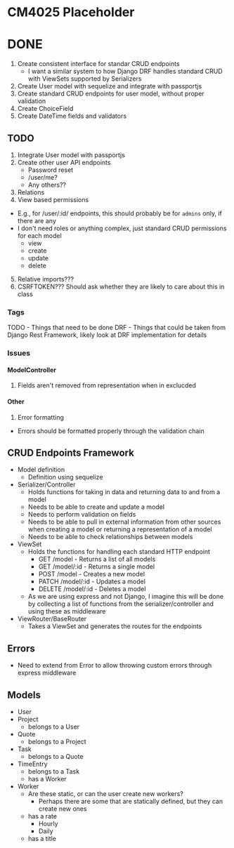 # CM4025 Placeholder

# DONE
1. Create consistent interface for standar CRUD endpoints
   - I want a similar system to how Django DRF handles standard CRUD with ViewSets supported by Serializers
2. Create User model with sequelize and integrate with passportjs
3. Create standard CRUD endpoints for user model, without proper validation
4. Create ChoiceField
5. Create DateTime fields and validators

## TODO
1. Integrate User model with passportjs
2. Create other user API endpoints
   - Password reset
   - /user/me?
   - Any others??
3. Relations
4. View based permissions
  - E.g., for /user/:id/ endpoints, this should probably be for `admins` only, if there are any
  - I don't need roles or anything complex, just standard CRUD permissions for each model
    - view
    - create
    - update
    - delete

5. Relative imports???
6. CSRFTOKEN??? Should ask whether they are likely to care about this in class

### Tags

TODO - Things that need to be done
DRF - Things that could be taken from Django Rest Framework, likely look at DRF implementation for details


### Issues

#### ModelController

1. Fields aren't removed from representation when in exclucded

#### Other
1. Error formatting
  - Errors should be formatted properly through the validation chain

## CRUD Endpoints Framework

- Model definition
  - Definition using sequelize
- Serializer/Controller
  - Holds functions for taking in data and returning data to and from a model
  - Needs to be able to create and update a model
  - Needs to perform validation on fields
  - Needs to be able to pull in external information from other sources when creating a model or returning a representation of a model
  - Needs to be able to check relationships between models
- ViewSet
  - Holds the functions for handling each standard HTTP endpoint
    - GET /model - Returns a list of all models
    - GET /model/:id - Returns a single model
    - POST /model - Creates a new model
    - PATCH /model/:id - Updates a model
    - DELETE /model/:id - Deletes a model
  - As we are using express and not Django, I imagine this will be done by collecting a list of functions from the serializer/controller and using these as middleware
- ViewRouter/BaseRouter
  - Takes a ViewSet and generates the routes for the endpoints

## Errors

- Need to extend from Error to allow throwing custom errors through express middleware

## Models

- User
- Project
  - belongs to a User
- Quote
  - belongs to a Project
- Task
  - belongs to a Quote
- TimeEntry
  - belongs to a Task
  - has a Worker
- Worker
  - Are these static, or can the user create new workers?
    - Perhaps there are some that are statically defined, but they can create new ones
  - has a rate
    - Hourly
    - Daily
  - has a title